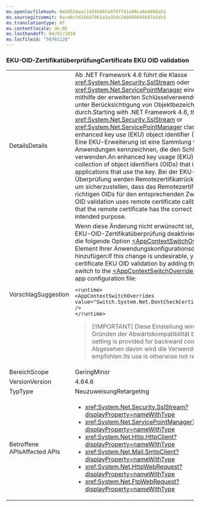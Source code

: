 ```yaml
---
ms.openlocfilehash: 0ddd554aa114395085a9f8ff41a99ca9a6096a51
ms.sourcegitcommit: 0aca6c5d166d7961a1e354c248495645b97a1dc5
ms.translationtype: HT
ms.contentlocale: de-DE
ms.lasthandoff: 04/01/2019
ms.locfileid: "58761120"
---
```

### <a name="certificate-eku-oid-validation"></a><span data-ttu-id="4a766-101">EKU-OID-Zertifikatüberprüfung</span><span class="sxs-lookup"><span data-stu-id="4a766-101">Certificate EKU OID validation</span></span>

|   |   |
|---|---|
|<span data-ttu-id="4a766-102">Details</span><span class="sxs-lookup"><span data-stu-id="4a766-102">Details</span></span>|<span data-ttu-id="4a766-103">Ab .NET Framework 4.6 führt die Klasse <xref:System.Net.Security.SslStream> oder <xref:System.Net.ServicePointManager> eine Überprüfung mithilfe der erweiterten Schlüsselverwendung (EKU) und unter Berücksichtigung von Objektbezeichnern (OIDs) durch.</span><span class="sxs-lookup"><span data-stu-id="4a766-103">Starting with .NET Framework 4.6, the <xref:System.Net.Security.SslStream> or <xref:System.Net.ServicePointManager> classes perform enhanced key use (EKU) object identifier (OID) validation.</span></span> <span data-ttu-id="4a766-104">Eine EKU-Erweiterung ist eine Sammlung von OIDs, die Anwendungen kennzeichnen, die den Schlüssel verwenden.</span><span class="sxs-lookup"><span data-stu-id="4a766-104">An enhanced key usage (EKU) extension is a collection of object identifiers (OIDs) that indicate the applications that use the key.</span></span> <span data-ttu-id="4a766-105">Bei der EKU-OID-Überprüfung werden Remotezertifikatrückrufe verwendet, um sicherzustellen, dass das Remotezertifikat über die richtigen OIDs für den entsprechenden Zweck verfügt.</span><span class="sxs-lookup"><span data-stu-id="4a766-105">EKU OID validation uses remote certificate callbacks to ensure that the remote certificate has the correct OIDs for the intended purpose.</span></span>|
|<span data-ttu-id="4a766-106">Vorschlag</span><span class="sxs-lookup"><span data-stu-id="4a766-106">Suggestion</span></span>|<span data-ttu-id="4a766-107">Wenn diese Änderung nicht erwünscht ist, können Sie die EKU-OID-Zertifikatüberprüfung deaktivieren, indem Sie die folgende Option [\<AppContextSwitchOverrides>](~/docs/framework/configure-apps/file-schema/runtime/appcontextswitchoverrides-element.md) im [\`](~/docs/framework/configure-apps/file-schema/runtime/runtime-element.md)-Element Ihrer Anwendungskonfigurationsdatei hinzufügen:</span><span class="sxs-lookup"><span data-stu-id="4a766-107">If this change is undesirable, you can disable certificate EKU OID validation by adding the following switch to the [\<AppContextSwitchOverrides>](~/docs/framework/configure-apps/file-schema/runtime/appcontextswitchoverrides-element.md) in the [\`](~/docs/framework/configure-apps/file-schema/runtime/runtime-element.md) of your app configuration file:</span></span><pre><code class="lang-xml">&lt;runtime&gt;&#13;&#10;&lt;AppContextSwitchOverrides&#13;&#10;value=&quot;Switch.System.Net.DontCheckCertificateEKUs=true&quot; /&gt;&#13;&#10;&lt;/runtime&gt;&#13;&#10;</code></pre> <blockquote> [!IMPORTANT] <span data-ttu-id="4a766-108">Diese Einstellung wird lediglich aus Gründen der Abwärtskompatibilität bereitgestellt.</span><span class="sxs-lookup"><span data-stu-id="4a766-108">This setting is provided for backward compatibility only.</span></span> <span data-ttu-id="4a766-109">Abgesehen davon wird die Verwendung nicht empfohlen.</span><span class="sxs-lookup"><span data-stu-id="4a766-109">Its use is otherwise not recommended.</span></span></blockquote> |
|<span data-ttu-id="4a766-110">Bereich</span><span class="sxs-lookup"><span data-stu-id="4a766-110">Scope</span></span>|<span data-ttu-id="4a766-111">Gering</span><span class="sxs-lookup"><span data-stu-id="4a766-111">Minor</span></span>|
|<span data-ttu-id="4a766-112">Version</span><span class="sxs-lookup"><span data-stu-id="4a766-112">Version</span></span>|<span data-ttu-id="4a766-113">4.6</span><span class="sxs-lookup"><span data-stu-id="4a766-113">4.6</span></span>|
|<span data-ttu-id="4a766-114">Typ</span><span class="sxs-lookup"><span data-stu-id="4a766-114">Type</span></span>|<span data-ttu-id="4a766-115">Neuzuweisung</span><span class="sxs-lookup"><span data-stu-id="4a766-115">Retargeting</span></span>|
|<span data-ttu-id="4a766-116">Betroffene APIs</span><span class="sxs-lookup"><span data-stu-id="4a766-116">Affected APIs</span></span>|<ul><li><xref:System.Net.Security.SslStream?displayProperty=nameWithType></li><li><xref:System.Net.ServicePointManager?displayProperty=nameWithType></li><li><xref:System.Net.Http.HttpClient?displayProperty=nameWithType></li><li><xref:System.Net.Mail.SmtpClient?displayProperty=nameWithType></li><li><xref:System.Net.HttpWebRequest?displayProperty=nameWithType></li><li><xref:System.Net.FtpWebRequest?displayProperty=nameWithType></li></ul>|

